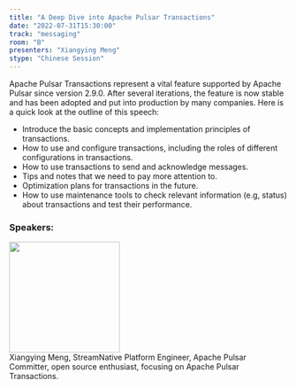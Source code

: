 ```yaml
---
title: "A Deep Dive into Apache Pulsar Transactions"
date: "2022-07-31T15:30:00"
track: "messaging"
room: "B"
presenters: "Xiangying Meng"
stype: "Chinese Session"
---
```

Apache Pulsar Transactions represent a vital feature supported by Apache Pulsar since version 2.9.0. After several iterations, the feature is now stable and has been adopted and put into production by many companies. Here is a quick look at the outline of this speech:
- Introduce the basic concepts and implementation principles of transactions.
- How to use and configure transactions, including the roles of different configurations in transactions.
- How to use transactions to send and acknowledge messages.
- Tips and notes that we need to pay more attention to.
- Optimization plans for transactions in the future.
- How to use maintenance tools to check relevant information (e.g, status) about transactions and test their performance.
 ### Speakers: 
 <img src="images/speaker/1204.png" width="200" /><br>Xiangying Meng, StreamNative Platform Engineer, Apache Pulsar Committer, open source enthusiast, focusing on Apache Pulsar Transactions.


 